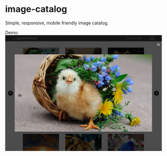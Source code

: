 # image-catalog
Simple, responsive, mobile friendly image catalog.

Demo:
![Demo](https://raw.githubusercontent.com/webadnan/image-catalog/master/app/icons/demo.png)
